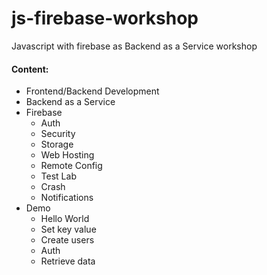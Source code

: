 # js-firebase-workshop
Javascript with firebase as Backend as a Service workshop

#### Content:

* Frontend/Backend Development
* Backend as a Service
* Firebase
  * Auth
  * Security
  * Storage
  * Web Hosting
  * Remote Config
  * Test Lab
  * Crash
  * Notifications
* Demo
  * Hello World
  * Set key value
  * Create users
  * Auth
  * Retrieve data
